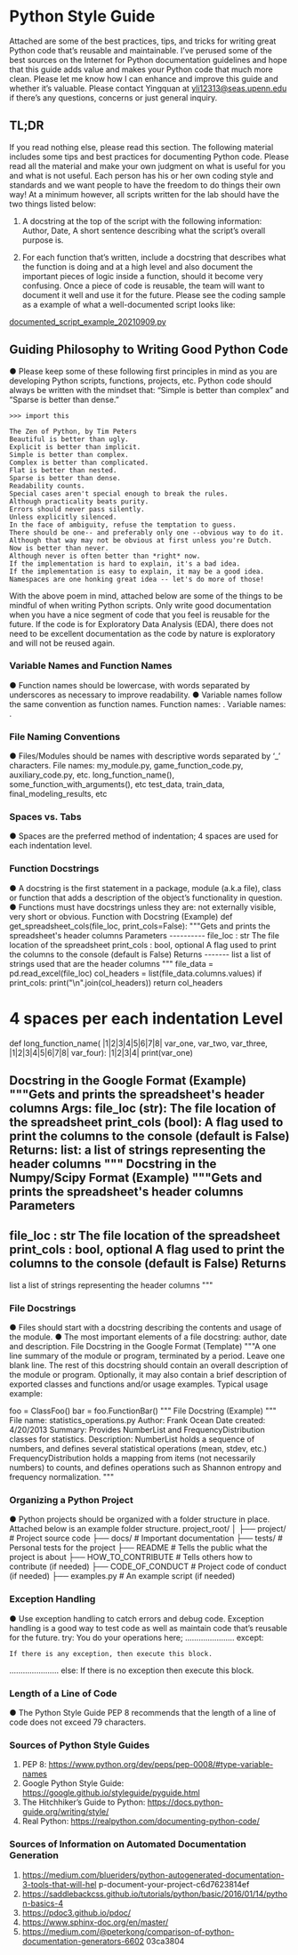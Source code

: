 # Python Style Guide
Attached are some of the best practices, tips, and tricks for writing great Python code that’s reusable and maintainable. I’ve perused some of the best sources on the Internet for Python documentation guidelines and hope that this guide adds value and makes your Python code that much more clean. Please let me know how I can enhance and improve this guide and whether it’s valuable. Please contact Yingquan at yli12313@seas.upenn.edu if there’s any questions, concerns or just general inquiry. 

## TL;DR
If you read nothing else, please read this section.
The following material includes some tips and best practices for documenting Python code. Please read all the material and make your own judgment on what is useful for you and what is not useful. Each person has his or her own coding style and standards and we want people to have the freedom to do things their own way! At a minimum however, all scripts written for the lab should have the two things listed below:

1. A docstring at the top of the script with the following information: Author, Date, A short sentence describing what the script’s overall purpose is.

1. For each function that’s written, include a docstring that describes what the function is
 doing and at a high level and also document the important pieces of logic inside a
 function, should it become very confusing. Once a piece of code is reusable, the team
 will want to document it well and use it for the future.
Please see the coding sample as a example of what a well-documented script looks like:

[documented_script_example_20210909.py](documented_script_example_20210909.py)

## Guiding Philosophy to Writing Good Python Code
● Please keep some of these following first principles in mind as you are developing Python scripts, functions, projects, etc. Python code should always be written with the mindset that: “Simple is better than complex” and “Sparse is better than dense.”

```
>>> import this

The Zen of Python, by Tim Peters
Beautiful is better than ugly.
Explicit is better than implicit.
Simple is better than complex.
Complex is better than complicated.
Flat is better than nested.
Sparse is better than dense.
Readability counts.
Special cases aren't special enough to break the rules.
Although practicality beats purity.
Errors should never pass silently.
Unless explicitly silenced.
In the face of ambiguity, refuse the temptation to guess.
There should be one-- and preferably only one --obvious way to do it.
Although that way may not be obvious at first unless you're Dutch.
Now is better than never.
Although never is often better than *right* now.
If the implementation is hard to explain, it's a bad idea.
If the implementation is easy to explain, it may be a good idea.
Namespaces are one honking great idea -- let's do more of those!
```

With the above poem in mind, attached below are some of the things to be mindful of when writing Python scripts. Only write good documentation when you have a nice segment of code that you feel is reusable for the future. If the code is for Exploratory Data Analysis (EDA), there does not need to be excellent documentation as the code by nature is exploratory and will not be reused again.

### Variable Names and Function Names
● Function names should be lowercase, with words separated by underscores as necessary to improve readability.
● Variable names follow the same convention as function names.
Function names: . Variable names: .
### File Naming Conventions
● Files/Modules should be names with descriptive words separated by ‘_’ characters. File names: my_module.py, game_function_code.py, auxiliary_code.py, etc.
  long_function_name(), some_function_with_arguments(), etc
 test_data, train_data, final_modeling_results, etc
  
### Spaces vs. Tabs
● Spaces are the preferred method of indentation; 4 spaces are used for each indentation level.

### Function Docstrings
● A docstring is the first statement in a package, module (a.k.a file), class or function that adds a description of the object’s functionality in question.
● Functions must have docstrings unless they are: not externally visible, very short or obvious.
Function with Docstring (Example)
def get_spreadsheet_cols(file_loc, print_cols=False):
    """Gets and prints the spreadsheet's header columns
    Parameters
    ----------
    file_loc : str
        The file location of the spreadsheet
    print_cols : bool, optional
        A flag used to print the columns to the console (default is
        False)
    Returns
    -------
    list
        a list of strings used that are the header columns
    """
    file_data = pd.read_excel(file_loc)
    col_headers = list(file_data.columns.values)
    if print_cols:
        print("\n".join(col_headers))
    return col_headers
  # 4 spaces per each indentation Level
 def long_function_name(
  |1|2|3|4|5|6|7|8|
var_one, var_two, var_three,
  |1|2|3|4|5|6|7|8|
var_four):
  |1|2|3|4|
print(var_one)
  
 Docstring in the Google Format (Example)
"""Gets and prints the spreadsheet's header columns
Args:
    file_loc (str): The file location of the spreadsheet
    print_cols (bool): A flag used to print the columns to the console
        (default is False)
Returns:
    list: a list of strings representing the header columns
"""
Docstring in the Numpy/Scipy Format (Example)
"""Gets and prints the spreadsheet's header columns
Parameters
----------
file_loc : str
    The file location of the spreadsheet
print_cols : bool, optional
    A flag used to print the columns to the console (default is False)
Returns
-------
list
    a list of strings representing the header columns
"""
### File Docstrings
● Files should start with a docstring describing the contents and usage of the module.
● The most important elements of a file docstring: author, date and description.
File Docstring in the Google Format (Template)
"""A one line summary of the module or program, terminated by a
period.
Leave one blank line.  The rest of this docstring should contain an
overall description of the module or program.  Optionally, it may also
contain a brief description of exported classes and functions and/or
usage examples.
  Typical usage example:
    
   foo = ClassFoo()
  bar = foo.FunctionBar()
"""
File Docstring (Example)
"""
File name: statistics_operations.py
Author: Frank Ocean
Date created: 4/20/2013
Summary: Provides NumberList and FrequencyDistribution classes for
statistics.
Description: NumberList holds a sequence of numbers, and defines
several statistical operations (mean, stdev, etc.)
FrequencyDistribution holds a mapping from items (not necessarily
numbers) to counts, and defines operations such as Shannon entropy and
frequency normalization.
"""

### Organizing a Python Project
● Python projects should be organized with a folder structure in place. Attached below is an example folder structure.
project_root/
│
    ├── project/ # Project source code
 ├── docs/ # Important documentation
 ├── tests/ # Personal tests for the project
 ├── README # Tells the public what the project is about
 ├── HOW_TO_CONTRIBUTE # Tells others how to contribute (if needed)
 ├── CODE_OF_CONDUCT # Project code of conduct (if needed)
 ├── examples.py # An example script (if needed)

### Exception Handling
● Use exception handling to catch errors and debug code. Exception handling is a good way to test code as well as maintain code that’s reusable for the future.
try:
   You do your operations here;
   ......................
except:
 
    If there is any exception, then execute this block.
   ......................
else:
   If there is no exception then execute this block.

### Length of a Line of Code
● The Python Style Guide PEP 8 recommends that the length of a line of code does not exceed 79 characters.

### Sources of Python Style Guides
1. PEP 8: https://www.python.org/dev/peps/pep-0008/#type-variable-names
2. Google Python Style Guide: https://google.github.io/styleguide/pyguide.html
3. The Hitchhiker’s Guide to Python: https://docs.python-guide.org/writing/style/
4. Real Python: https://realpython.com/documenting-python-code/

### Sources of Information on Automated Documentation Generation
1. https://medium.com/blueriders/python-autogenerated-documentation-3-tools-that-will-hel p-document-your-project-c6d7623814ef
2. https://saddlebackcss.github.io/tutorials/python/basic/2016/01/14/python-basics-4
3. https://pdoc3.github.io/pdoc/
4. https://www.sphinx-doc.org/en/master/
5. https://medium.com/@peterkong/comparison-of-python-documentation-generators-6602
03ca3804
                
